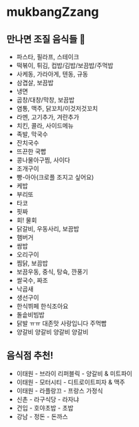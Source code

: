 # mukbangZzang

## 만나면 조질 음식들 🐷
* 파스타, 필라프, 스테이크
* 떡볶이, 튀김, 컵밥/김밥/보끔밥/주먹밥
* 사케동, 가라아게, 텐동, 규동
* 삼겹살, 보끔밥
* 냉면
* 곱창/대창/막창, 보끔밥
* 염통, 맥주, 닭꼬치/이것저것꼬치
* 라멘, 고기추가, 겨란추가
* 치킨, 콜라, 사이드메뉴
* 족발, 막국수
* 잔치국수
* 뜨끈한 국빱
* 콩나물아구찜, 사이다
* 조개구이
* 빵-아아(크로플 조지고 싶어요)
* 케밥
* 부리또
* 타코
* 핏짜
* 회! 물회
* 닭갈비, 우동사리, 보끔밥
* 햄버거 
* 쌈밥
* 오리구이
* 찜닭, 보끔밥
* 보끔우동, 중식, 탕슉, 깐풍기
* 쌀국수, 짜조
* 낙곱새
* 생선구이
* 한식뷔페 한식조아요
* 돌솥비빔밥
* 닭발 ㅠㅠ 대존맛 사랑입니다 주먹빱
* 양갈비 양갈비 양갈비 양갈비

## 음식점 추천!
* 이태원 - 브라이 리퍼블릭 - 양갈비 & 미트파이
* 이태원 - 모터시티 - 디트로이트피자 & 맥주
* 이태원 - 라플랑끄 - 프랑스 가정식
* 신촌 - 라구식당 - 라자냐
* 건입 - 호야초밥 - 초밥
* 강남 - 정돈 - 돈까스
